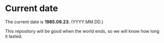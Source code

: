 # Current date

The current date is **1985.09.23.** (YYYY.MM.DD.)

This repository will be good when the world ends, so we will know how long it lasted.